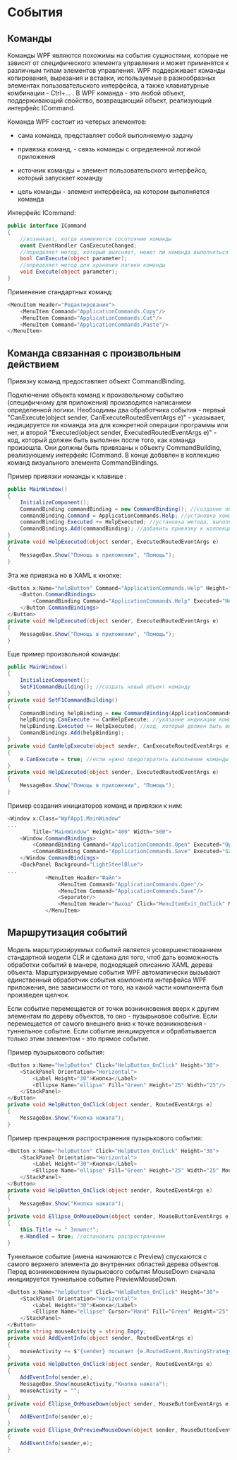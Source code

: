 # События

## Команды 

Команды WPF являются похожимы на события сущностями, которые не зависят от специфического элемента управления и может применятся к различным типам элементов управления. WPF поддерживает команды копирования, вырезания и вставки, используемые в разнообразных элементах пользовательского интерфейса, а также клавиатурные комбинации - Ctrl+... . В WPF команда - это любой объект, поддерживающий свойство, возвращающий объект, реализующий интерфейс ICommand.

Команда WPF состоит из четерых элементов:

- сама команда, представляет собой выполняемую задачу

- привязка команд, - связь команды с определенной логикой приложения

- источник команды = элемент пользовательского интерфейса, который запускает команду

- цель команды - элемент интерфейса, на котором выполняется команда

Интерфейс ICommand:
```csharp
public interface ICommand
{
    //возникает, когда изменяется сосотояние команды
    event EventHandler CanExecuteChanged;
    //поределяет метод, который выясняет, может ли команда выполняться в ее текущем состоянии, возвращающий true, если команда включена и доступна для использования
    bool CanExecute(object parameter);
    //определяет метод для хранения логики команды
    void Execute(object parameter);
}
```

Применение стандартных команд:

```csharp
<MenuItem Header="Редактирование">
    <MenuItem Command="ApplicationCommands.Copy"/>
    <MenuItem Command="ApplicationCommands.Cut"/>
    <MenuItem Command="ApplicationCommands.Paste"/>
</MenuItem>
```

## Команда связанная с произвольным действием

Привязку команд предоставляет объект CommandBinding.

Подключение объекта команд к произвольному событию (специфичному для приложения) производится написанием определенной логики. Необзодимы два обработчика события - первый "CanExecute(object sender, CanExecuteRoutedEventArgs e)" - указывает, индицируется ли команда эта для конкретной операции программы или нет, и второй "Executed(object sender, ExecutedRoutedEventArgs e)" - код, который должен быть выполнен после того, как команда произошла. Они должны быть привязаны к объекту CommandBuilding, реализующему интерфейс ICommand. В конце добавлен в коллекцию команд визуального элемента CommandBindings.

Пример привязки команды к клавише <F1>:

```csharp
public MainWindow()
{
    InitializeComponent();
    CommandBinding commandBinding = new CommandBinding(); //создание объекта-привязки команды
    commandBinding.Command = ApplicationCommands.Help; //установка команды
    commandBinding.Executed += HelpExecuted; //установка метода, выполняемого при вызове команды
    CommandBindings.Add(commandBinding); //добавить привязку к коллекции привязок
}
private void HelpExecuted(object sender, ExecutedRoutedEventArgs e)
{
    MessageBox.Show("Помощь в приложении", "Помощь");
}
```

Эта же привязка но в XAML к кнопке:

```csharp
<Button x:Name="helpButton" Command="ApplicationCommands.Help" Height="30">
    <Button.CommandBindings>
        <CommandBinding Command="ApplicationCommands.Help" Executed="HelpExecuted"/>
    </Button.CommandBindings>
</Button>
private void HelpExecuted(object sender, ExecutedRoutedEventArgs e)
{
    MessageBox.Show("Помощь в приложении", "Помощь");
}
```

Еще пример произвольной команды:

```csharp
public MainWindow()
{
    InitializeComponent();
    SetF1CommandBuilding(); //создать новый объект команду
}
private void SetF1CommandBuilding()
{
    CommandBinding helpBinding = new CommandBinding(ApplicationCommands.Help); //настройка объекта-команды на клавишу <F1>
    helpBinding.CanExecute += CanHelpExecute; //указание индикации команды для конкретной операции
    helpBinding.Executed += HelpExecuted; //код, который должен быть выполнен после выполнения команды
    CommandBindings.Add(helpBinding);
}
private void CanHelpExecute(object sender, CanExecuteRoutedEventArgs e)
{
    e.CanExecute = true; //если нужно предотвратить выполнение команды - установить в false
}
private void HelpExecuted(object sender, ExecutedRoutedEventArgs e)
{
    MessageBox.Show("Помощь в приложении", "Помощь");
}
```

Пример создания инициаторов команд и привязки к ним:

```csharp
<Window x:Class="WpfApp1.MainWindow"
...
        Title="MainWindow" Height="400" Width="500">
    <Window.CommandBindings>
        <CommandBinding Command="ApplicationCommands.Open" Executed="OpenCmdExecuted" CanExecute="OpenCmdCanExecute"/>
        <CommandBinding Command="ApplicationCommands.Save" Executed="SaveCmdExecuted" CanExecute="SaveCmdCanExecute"/>
    </Window.CommandBindings>
    <DockPanel Background="LightSteelBlue">
...
            <MenuItem Header="Файл">
                <MenuItem Command="ApplicationCommands.Open"/>
                <MenuItem Command="ApplicationCommands.Save"/>
                <Separator/>
                <MenuItem Header="Выход" Click="MenuItemExit_OnClick" MouseEnter="UIElement_OnMouseEnter" MouseLeave="UIElement_OnMouseLeave"/>
            </MenuItem>
```

## Маршрутизация событий

Модель марштуризируемых событий является усовершенствованием стандартной модели CLR и сделана для того, чтоб дать возможность обработки событий в манере, подходящей описанию XAML дерева объекта. Марштуризируемые события WPF автоматически вызывают единственный обработчик события компонента интерфейса WPF приложения, вне зависимости от того, на какой части компонента был произведен щелчок.

Если событие перемещается от точки возникновения вверх к другим элементам по дереву объектов, то оно - пузырьковое событие. Если перемещается от самого внешнего вниз к точке возникновения - туннельное событие. Если событие инициируется и обрабатывается только этим элементом - это прямое событие.

Пример пузырькового события:

```csharp
<Button x:Name="helpButton" Click="HelpButton_OnClick" Height="30">
    <StackPanel Orientation="Horizontal">
        <Label Height="30">Кнопка</Label>
        <Ellipse Name="ellipse" Fill="Green" Height="25" Width="25"/>
    </StackPanel>
</Button>
private void HelpButton_OnClick(object sender, RoutedEventArgs e)
{
    MessageBox.Show("Кнопка нажата");
}
```

Пример прекращения распространения пузырькового события:

```csharp
<Button x:Name="helpButton" Click="HelpButton_OnClick" Height="30">
    <StackPanel Orientation="Horizontal">
        <Label Height="30">Кнопка</Label>
        <Ellipse Name="ellipse" Fill="Green" Height="25" Width="25" MouseDown="Ellipse_OnMouseDown"/>
    </StackPanel>
</Button>
private void HelpButton_OnClick(object sender, RoutedEventArgs e)
{
    MessageBox.Show("Кнопка нажата");
}
private void Ellipse_OnMouseDown(object sender, MouseButtonEventArgs e)
{
    this.Title += " Эллипс!";
    e.Handled = true; //остановить распространение
}
```

Туннельное событие (имена начинаются с Preview) спускаются с самого верхнего элемента до внутренних областей дерева объектов. Перед возникновением пузырькового события MouseDown сначала инициируется туннельное событие PreviewMouseDown.

```csharp
<Button x:Name="helpButton" Click="HelpButton_OnClick" Height="30">
    <StackPanel Orientation="Horizontal">
        <Label Height="30">Кнопка</Label>
        <Ellipse Name="ellipse" Cursor="Hand" Fill="Green" Height="25" Width="25" MouseDown="Ellipse_OnMouseDown" PreviewMouseDown="Ellipse_OnPreviewMouseDown"/>
    </StackPanel>
</Button>
private string mouseActivity = string.Empty;
private void AddEventInfo(object sender, RoutedEventArgs e)
{
    mouseActivity += $"{sender} посылает {e.RoutedEvent.RoutingStrategy} событие с названием {e.RoutedEvent.Name}\n";
}
private void HelpButton_OnClick(object sender, RoutedEventArgs e)
{
    AddEventInfo(sender,e);
    MessageBox.Show(mouseActivity,"Кнопка нажата");
    mouseActivity = "";
}
private void Ellipse_OnMouseDown(object sender, MouseButtonEventArgs e)
{
    AddEventInfo(sender,e);
}
private void Ellipse_OnPreviewMouseDown(object sender, MouseButtonEventArgs e)
{
    AddEventInfo(sender,e);
}
```





